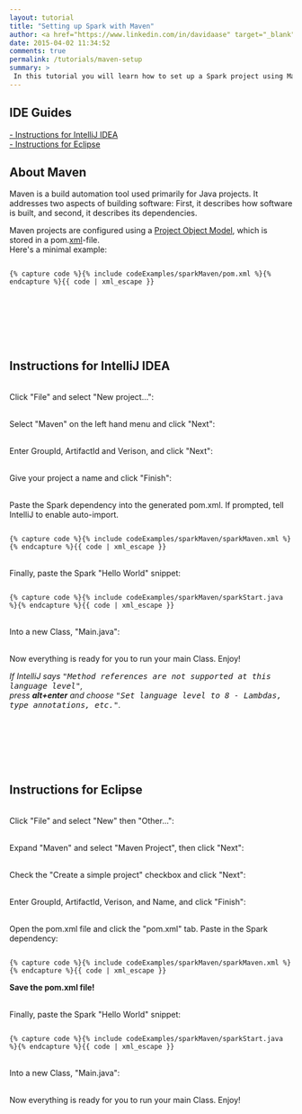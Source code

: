 ```yaml
---
layout: tutorial
title: "Setting up Spark with Maven"
author: <a href="https://www.linkedin.com/in/davidaase" target="_blank">David Åse</a>
date: 2015-04-02 11:34:52
comments: true
permalink: /tutorials/maven-setup
summary: >
 In this tutorial you will learn how to set up a Spark project using Maven. It's aimed at Java beginners, and will show you how to set up your project in IntelliJ IDEA and Eclipse.
---
```


## IDE Guides
<a href="#intellij">- Instructions for IntelliJ IDEA</a><br>
<a href="#eclipse">- Instructions for Eclipse</a><br>
 
## About Maven
Maven is a build automation tool used primarily for Java projects. It addresses two aspects of building software: First, it describes how software is built, and second, it describes its dependencies.

Maven projects are configured using a 
<a href="https://en.wikipedia.org/wiki/Apache_Maven#Project_Object_Model">
    Project Object Model</a>, which is stored in a pom.<a href="https://en.wikipedia.org/wiki/XML" target="_blank">xml</a>-file. <br>Here's a minimal example:

<pre><code class="language-markup">
{% capture code %}{% include codeExamples/sparkMaven/pom.xml %}{% endcapture %}{{ code | xml_escape }}
</code></pre>

<h2 id="intellij">Instructions for IntelliJ IDEA</h2>

<br>Click "File" and select "New project...":
<img src="/img/posts/mavenTut/idea1.png" alt="">

<br>Select "Maven" on the left hand menu and click "Next":
<img src="/img/posts/mavenTut/idea2.png" alt="">

<br>Enter GroupId, ArtifactId and Verison, and click "Next":
<img src="/img/posts/mavenTut/idea3.png" alt="">

<br>Give your project a name and click "Finish":
<img src="/img/posts/mavenTut/idea4.png" alt="">

<br>Paste the Spark dependency into the generated pom.xml. If prompted, tell IntelliJ to enable auto-import.
<img src="/img/posts/mavenTut/idea5.png" alt="">
<pre><code class="language-markup">
{% capture code %}{% include codeExamples/sparkMaven/sparkMaven.xml %}{% endcapture %}{{ code | xml_escape }}
</code></pre>

<br>Finally, paste the Spark "Hello World" snippet:
<pre><code class="language-java">
{% capture code %}{% include codeExamples/sparkMaven/sparkStart.java %}{% endcapture %}{{ code | xml_escape }}
</code></pre>

<br>Into a new Class, "Main.java":
<img src="/img/posts/mavenTut/idea6.png" alt="">

<br>Now everything is ready for you to run your main Class. Enjoy!


<em>
    If IntelliJ says <samp>"Method references are not supported at this language level"</samp>,
    <br> 
    press <b>alt+enter</b> and choose <samp>"Set language level to 8 - Lambdas, type annotations, etc."</samp>.
</em>



<h2 id="eclipse">Instructions for Eclipse</h2>

<br>Click "File" and select "New" then "Other...":
<img src="/img/posts/mavenTut/eclipse1.png" alt="">

<br>Expand "Maven" and select "Maven Project", then click "Next":
<img src="/img/posts/mavenTut/eclipse2.png" alt="">

<br>Check the "Create a simple project" checkbox and click "Next":
<img src="/img/posts/mavenTut/eclipse3.png" alt="">

<br>Enter GroupId, ArtifactId, Verison, and Name, and click "Finish":
<img src="/img/posts/mavenTut/eclipse4.png" alt="">

<br>Open the pom.xml file and click the "pom.xml" tab. Paste in the Spark dependency:
<img src="/img/posts/mavenTut/eclipse5.png" alt="">
<pre><code class="language-markup">
{% capture code %}{% include codeExamples/sparkMaven/sparkMaven.xml %}{% endcapture %}{{ code | xml_escape }}
</code></pre>
<strong>Save the pom.xml file!</strong>


<br>Finally, paste the Spark "Hello World" snippet:

<pre><code class="language-java">
{% capture code %}{% include codeExamples/sparkMaven/sparkStart.java %}{% endcapture %}{{ code | xml_escape }}
</code></pre>

<br>Into a new Class, "Main.java":
<img src="/img/posts/mavenTut/eclipse6.png" alt="">

<br>Now everything is ready for you to run your main Class. Enjoy!


<style>#intellij, #eclipse {padding-top: 100px;}</style>